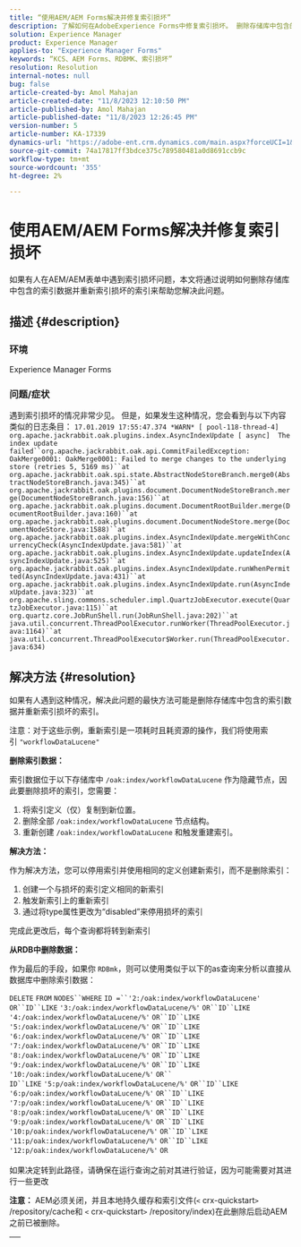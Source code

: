 ```yaml
---
title: “使用AEM/AEM Forms解决并修复索引损坏”
description: 了解如何在AdobeExperience Forms中修复索引损坏。 删除存储库中包含的索引数据，并重新索引损坏的索引。
solution: Experience Manager
product: Experience Manager
applies-to: "Experience Manager Forms"
keywords: “KCS、AEM Forms、RDBMK、索引损坏”
resolution: Resolution
internal-notes: null
bug: false
article-created-by: Amol Mahajan
article-created-date: "11/8/2023 12:10:50 PM"
article-published-by: Amol Mahajan
article-published-date: "11/8/2023 12:26:45 PM"
version-number: 5
article-number: KA-17339
dynamics-url: "https://adobe-ent.crm.dynamics.com/main.aspx?forceUCI=1&pagetype=entityrecord&etn=knowledgearticle&id=de7689d8-2f7e-ee11-8179-6045bd006704"
source-git-commit: 74a17817ff3bdce375c789580481a0d8691ccb9c
workflow-type: tm+mt
source-wordcount: '355'
ht-degree: 2%

---
```


# 使用AEM/AEM Forms解决并修复索引损坏


如果有人在AEM/AEM表单中遇到索引损坏问题，本文将通过说明如何删除存储库中包含的索引数据并重新索引损坏的索引来帮助您解决此问题。

## 描述 {#description}


### <b>环境</b>

Experience Manager Forms



### <b>问题/症状</b>

遇到索引损坏的情况非常少见。 但是，如果发生这种情况，您会看到与以下内容类似的日志条目：
`17.01.2019 17:55:47.374 *WARN* [ pool-118-thread-4]  org.apache.jackrabbit.oak.plugins.index.AsyncIndexUpdate [ async]  The index update failed``org.apache.jackrabbit.oak.api.CommitFailedException: OakMerge0001: OakMerge0001: Failed to merge changes to the underlying store (retries 5, 5169 ms)``at org.apache.jackrabbit.oak.spi.state.AbstractNodeStoreBranch.merge0(AbstractNodeStoreBranch.java:345)``at org.apache.jackrabbit.oak.plugins.document.DocumentNodeStoreBranch.merge(DocumentNodeStoreBranch.java:156)``at org.apache.jackrabbit.oak.plugins.document.DocumentRootBuilder.merge(DocumentRootBuilder.java:160)``at org.apache.jackrabbit.oak.plugins.document.DocumentNodeStore.merge(DocumentNodeStore.java:1588)``at org.apache.jackrabbit.oak.plugins.index.AsyncIndexUpdate.mergeWithConcurrencyCheck(AsyncIndexUpdate.java:581)``at org.apache.jackrabbit.oak.plugins.index.AsyncIndexUpdate.updateIndex(AsyncIndexUpdate.java:525)``at org.apache.jackrabbit.oak.plugins.index.AsyncIndexUpdate.runWhenPermitted(AsyncIndexUpdate.java:431)``at org.apache.jackrabbit.oak.plugins.index.AsyncIndexUpdate.run(AsyncIndexUpdate.java:323)``at org.apache.sling.commons.scheduler.impl.QuartzJobExecutor.execute(QuartzJobExecutor.java:115)``at org.quartz.core.JobRunShell.run(JobRunShell.java:202)``at java.util.concurrent.ThreadPoolExecutor.runWorker(ThreadPoolExecutor.java:1164)``at java.util.concurrent.ThreadPoolExecutor$Worker.run(ThreadPoolExecutor.java:634)`

## 解决方法 {#resolution}


如果有人遇到这种情况，解决此问题的最快方法可能是删除存储库中包含的索引数据并重新索引损坏的索引。

注意：对于这些示例，重新索引是一项耗时且耗资源的操作，我们将使用索引 `"workflowDataLucene"`

<b>删除索引数据： </b>

索引数据位于以下存储库中 `/oak:index/workflowDataLucene` 作为隐藏节点，因此要删除损坏的索引，您需要：

1. 将索引定义（仅）复制到新位置。
2. 删除全部 `/oak:index/workflowDataLucene` 节点结构。
3. 重新创建 `/oak:index/workflowDataLucene` 和触发重建索引。


<b>解决方法：</b>

作为解决方法，您可以停用索引并使用相同的定义创建新索引，而不是删除索引：

1. 创建一个与损坏的索引定义相同的新索引
2. 触发新索引上的重新索引
3. 通过将type属性更改为“disabled”来停用损坏的索引


完成此更改后，每个查询都将转到新索引

<b>从RDB中删除数据：</b>

作为最后的手段，如果你 `RDBmk`，则可以使用类似于以下的as查询来分析以直接从数据库中删除索引数据：

`DELETE` `FROM` `NODES``WHERE`
`ID =``'2:/oak:index/workflowDataLucene'` `OR``ID``LIKE` `'3:/oak:index/workflowDataLucene/%'` `OR``ID``LIKE` `'4:/oak:index/workflowDataLucene/%'` `OR``ID``LIKE` `'5:/oak:index/workflowDataLucene/%'` `OR``ID``LIKE` `'6:/oak:index/workflowDataLucene/%'` `OR``ID``LIKE` `'7:/oak:index/workflowDataLucene/%'` `OR``ID``LIKE` `'8:/oak:index/workflowDataLucene/%'` `OR``ID``LIKE` `'9:/oak:index/workflowDataLucene/%'` `OR``ID``LIKE` `'10:/oak:index/workflowDataLucene/%'` `OR`` ` <br>`ID``LIKE` `'5:p/oak:index/workflowDataLucene/%'` `OR``ID``LIKE` `'6:p/oak:index/workflowDataLucene/%'` `OR``ID``LIKE` `'7:p/oak:index/workflowDataLucene/%'` `OR``ID``LIKE` `'8:p/oak:index/workflowDataLucene/%'` `OR``ID``LIKE` `'9:p/oak:index/workflowDataLucene/%'` `OR``ID``LIKE` `'10:p/oak:index/workflowDataLucene/%'` `OR``ID``LIKE` `'11:p/oak:index/workflowDataLucene/%'` `OR``ID``LIKE` `'12:p/oak:index/workflowDataLucene/%'` `OR`<br> <br>
如果决定转到此路径，请确保在运行查询之前对其进行验证，因为可能需要对其进行一些更改

<b>注意：</b> AEM必须关闭，并且本地持久缓存和索引文件(`<` crx-quickstart`>` /repository/cache和 `<` crx-quickstart`>` /repository/index)在此删除后启动AEM之前已被删除。


|   |
| --- |

